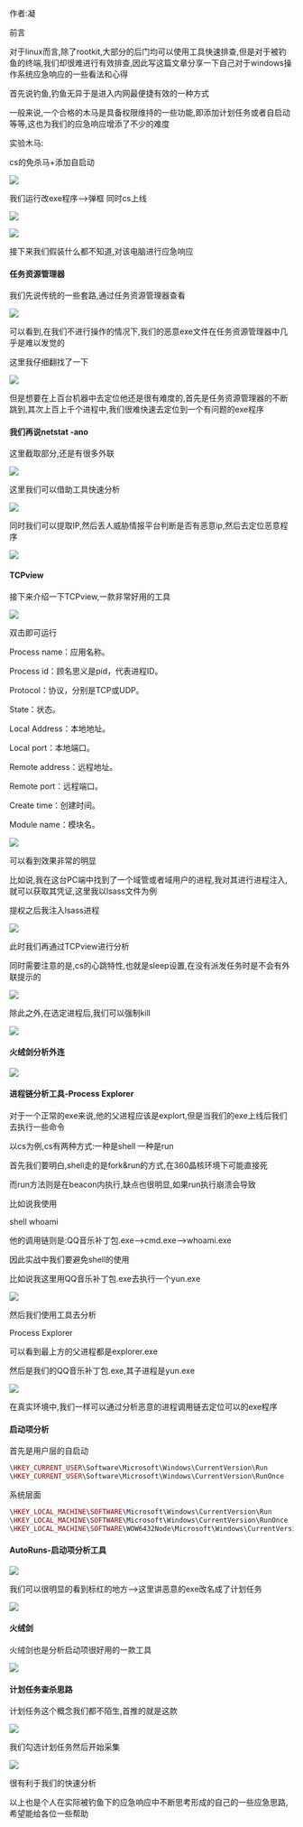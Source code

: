 作者:凝

前言

对于linux而言,除了rootkit,大部分的后门均可以使用工具快速排查,但是对于被钓鱼的终端,我们却很难进行有效排查,因此写这篇文章分享一下自己对于windows操作系统应急响应的一些看法和心得

首先说钓鱼,钓鱼无异于是进入内网最便捷有效的一种方式

一般来说,一个合格的木马是具备权限维持的一些功能,即添加计划任务或者自启动等等,这也为我们的应急响应增添了不少的难度

实验木马:

cs的免杀马+添加自启动

![](https://cdn.nlark.com/yuque/0/2023/png/36190252/1702723022747-821ca89d-7a1c-4a5c-9a0a-ab108483e329.png)

我们运行改exe程序--&gt;弹框 同时cs上线

![](https://cdn.nlark.com/yuque/0/2023/png/36190252/1702723044418-3b18ac81-9848-4f6a-b581-a6dedd575887.png)

![](https://cdn.nlark.com/yuque/0/2023/png/36190252/1702723101055-6ad37ecc-413a-4589-980d-37942854d2c5.png)

接下来我们假装什么都不知道,对该电脑进行应急响应

#### 任务资源管理器

我们先说传统的一些套路,通过任务资源管理器查看

![](https://cdn.nlark.com/yuque/0/2023/png/36190252/1702723202474-e81f0773-aa84-4b3f-be43-56bab09e35bc.png)

可以看到,在我们不进行操作的情况下,我们的恶意exe文件在任务资源管理器中几乎是难以发觉的

这里我仔细翻找了一下

![](https://cdn.nlark.com/yuque/0/2023/png/36190252/1702723332294-45d7d74d-2869-4307-afcd-4244b19bf8d9.png)

但是想要在上百台机器中去定位他还是很有难度的,首先是任务资源管理器的不断跳到,其次上百上千个进程中,我们很难快速去定位到一个有问题的exe程序

#### 我们再说netstat -ano

这里截取部分,还是有很多外联

![](https://cdn.nlark.com/yuque/0/2023/png/36190252/1702723536457-e9ac93f5-e4fa-47ec-8145-1230cf2aab9e.png)

这里我们可以借助工具快速分析

![](https://cdn.nlark.com/yuque/0/2023/png/36190252/1702724818305-c0e9307d-3b22-4e16-9769-915628f07e72.png)

同时我们可以提取IP,然后丢人威胁情报平台判断是否有恶意ip,然后去定位恶意程序

![](https://cdn.nlark.com/yuque/0/2023/png/36190252/1702724892467-4a362c0e-9b54-4a28-a17b-5eb9ae06b1ec.png)

#### TCPview

接下来介绍一下TCPview,一款非常好用的工具

![](https://cdn.nlark.com/yuque/0/2023/png/36190252/1702726749503-2a4f5df4-d4b7-43df-99c7-7164c2f5e4bf.png)

双击即可运行

Process name：应用名称。

Process id：顾名思义是pid，代表进程ID。

Protocol：协议，分别是TCP或UDP。

State：状态。

Local Address：本地地址。

Local port：本地端口。

Remote address：远程地址。

Remote port：远程端口。

Create time：创建时间。

Module name：模块名。

![](https://cdn.nlark.com/yuque/0/2023/png/36190252/1702726811859-130b8e5a-deca-4d51-9df8-9363cae40b5c.png)

可以看到效果非常的明显

比如说,我在这台PC端中找到了一个域管或者域用户的进程,我对其进行进程注入,就可以获取其凭证,这里我以lsass文件为例

提权之后我注入lsass进程

![](https://cdn.nlark.com/yuque/0/2023/png/36190252/1702727106103-e523b035-4bc3-4cfd-923c-0cf8effa228e.png)

此时我们再通过TCPview进行分析

同时需要注意的是,cs的心跳特性,也就是sleep设置,在没有派发任务时是不会有外联提示的

![](https://cdn.nlark.com/yuque/0/2023/png/36190252/1702731072293-42273afc-4382-4e3e-9ba5-97681d137ae3.png)

除此之外,在选定进程后,我们可以强制kill

![](https://cdn.nlark.com/yuque/0/2023/png/36190252/1702732392648-da22e49a-0921-4937-9916-a51ec9c604aa.png)

#### 火绒剑分析外连

![](https://cdn.nlark.com/yuque/0/2023/png/36190252/1702737370434-a0a732b5-87f8-4246-8df2-90d3c2c88ecc.png)

#### 进程链分析工具-Process Explorer

对于一个正常的exe来说,他的父进程应该是explort,但是当我们的exe上线后我们去执行一些命令

以cs为例,cs有两种方式:一种是shell 一种是run

首先我们要明白,shell走的是fork&amp;run的方式,在360晶核环境下可能直接死

而run方法则是在beacon内执行,缺点也很明显,如果run执行崩溃会导致

比如说我使用

shell whoami

他的调用链则是:QQ音乐补丁包.exe--&gt;cmd.exe--&gt;whoami.exe

因此实战中我们要避免shell的使用

比如说我这里用QQ音乐补丁包.exe去执行一个yun.exe

![](https://cdn.nlark.com/yuque/0/2023/png/36190252/1702735522008-82c26b5e-ec77-4e53-bee4-fa248011b281.png)

然后我们使用工具去分析

Process Explorer

可以看到最上方的父进程都是explorer.exe

然后是我们的QQ音乐补丁包.exe,其子进程是yun.exe

![](https://cdn.nlark.com/yuque/0/2023/png/36190252/1702735509438-14d506e5-fbc2-4105-bb54-26cf8d537dd0.png)

在真实环境中,我们一样可以通过分析恶意的进程调用链去定位可以的exe程序

#### 启动项分析

首先是用户层的自启动

```php
\HKEY_CURRENT_USER\Software\Microsoft\Windows\CurrentVersion\Run
\HKEY_CURRENT_USER\Software\Microsoft\Windows\CurrentVersion\RunOnce
```

系统层面

```php
\HKEY_LOCAL_MACHINE\SOFTWARE\Microsoft\Windows\CurrentVersion\Run
\HKEY_LOCAL_MACHINE\SOFTWARE\Microsoft\Windows\CurrentVersion\RunOnce
\HKEY_LOCAL_MACHINE\SOFTWARE\WOW6432Node\Microsoft\Windows\CurrentVersion\Run\HKEY_LOCAL_MACHINE\SOFTWARE\WOW6432Node\Microsoft\Windows\CurrentVersion\RunOnce
```

#### AutoRuns-启动项分析工具

![](https://cdn.nlark.com/yuque/0/2023/png/36190252/1702732913503-60dcd9f4-f065-40aa-b80c-249423b17de3.png)

我们可以很明显的看到标红的地方--&gt;这里讲恶意的exe改名成了计划任务

![](https://cdn.nlark.com/yuque/0/2023/png/36190252/1702732983415-22ab8034-97e1-4de3-8b2f-dc30e82d10d6.png)

#### 火绒剑

火绒剑也是分析启动项很好用的一款工具

![](https://cdn.nlark.com/yuque/0/2023/png/36190252/1702732804333-8f795312-319c-4ef9-a8bd-56c997d187ba.png)

#### 计划任务查杀思路

计划任务这个概念我们都不陌生,首推的就是这款

![](https://cdn.nlark.com/yuque/0/2023/png/36190252/1702737606340-c7007fed-7784-4392-a01e-5d9cf9fa9504.png)

我们勾选计划任务然后开始采集

![](https://cdn.nlark.com/yuque/0/2023/png/36190252/1702737639608-e3900714-2d91-4f98-b90f-d9493dcdea5d.png)

很有利于我们的快速分析

以上也是个人在实际被钓鱼下的应急响应中不断思考形成的自己的一些应急思路,希望能给各位一些帮助